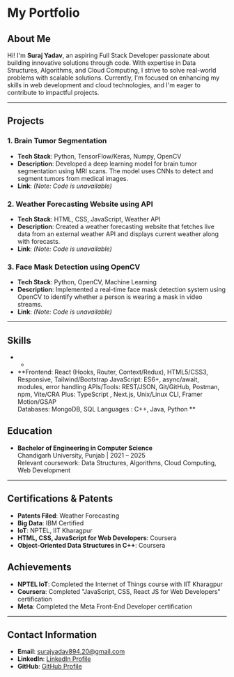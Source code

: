 # **My Portfolio**

## **About Me**
Hi! I'm **Suraj Yadav**, an aspiring Full Stack Developer passionate about building innovative solutions through code. With expertise in Data Structures, Algorithms, and Cloud Computing, I strive to solve real-world problems with scalable solutions. Currently, I'm focused on enhancing my skills in web development and cloud technologies, and I'm eager to contribute to impactful projects.

---

## **Projects**

### 1. **Brain Tumor Segmentation**
- **Tech Stack**: Python, TensorFlow/Keras, Numpy, OpenCV
- **Description**: Developed a deep learning model for brain tumor segmentation using MRI scans. The model uses CNNs to detect and segment tumors from medical images.
- **Link**: *(Note: Code is unavailable)*

### 2. **Weather Forecasting Website using API**
- **Tech Stack**: HTML, CSS, JavaScript, Weather API
- **Description**: Created a weather forecasting website that fetches live data from an external weather API and displays current weather along with forecasts.
- **Link**: *(Note: Code is unavailable)*

### 3. **Face Mask Detection using OpenCV**
- **Tech Stack**: Python, OpenCV, Machine Learning
- **Description**: Implemented a real-time face mask detection system using OpenCV to identify whether a person is wearing a mask in video streams.
- **Link**: *(Note: Code is unavailable)*

---

## **Skills**
- *
- **Frontend: React (Hooks, Router, Context/Redux), HTML5/CSS3, Responsive, Tailwind/Bootstrap 
 JavaScript: ES6+, async/await, modules, error handling 
 APIs/Tools: REST/JSON, Git/GitHub, Postman, npm, Vite/CRA 
 Plus: TypeScript , Next.js, Unix/Linux CLI, Framer Motion/GSAP  
 Databases: MongoDB, SQL 
 Languages : C++, Java, Python **

## **Education**
- **Bachelor of Engineering in Computer Science**  
  Chandigarh University, Punjab | 2021 – 2025  
  Relevant coursework: Data Structures, Algorithms, Cloud Computing, Web Development

---

## **Certifications & Patents**
- **Patents Filed**:  Weather Forecasting
- **Big Data**: IBM Certified
- **IoT**: NPTEL, IIT Kharagpur
- **HTML, CSS, JavaScript for Web Developers**: Coursera
- **Object-Oriented Data Structures in C++**: Coursera



## Achievements

- **NPTEL IoT**: Completed the Internet of Things course with IIT Kharagpur
- **Coursera**: Completed "JavaScript, CSS, React JS for Web Developers" certification
- **Meta**: Completed the Meta Front-End Developer certification

---

## **Contact Information**
- **Email**: surajyadav894.20@gmail.com  
- **LinkedIn**: [LinkedIn Profile](https://www.linkedin.com/in/surajyadav)  
- **GitHub**: [GitHub Profile](https://github.com/surajyadav)   
